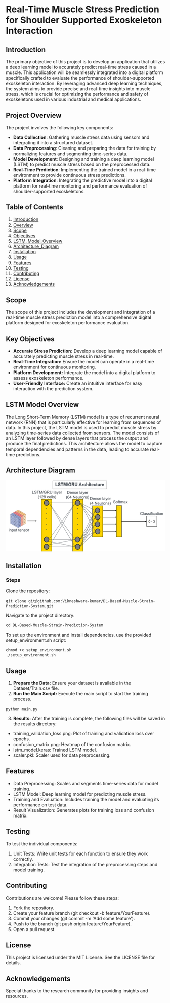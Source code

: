 # Real-Time Muscle Stress Prediction for Shoulder Supported Exoskeleton Interaction

## Introduction
The primary objective of this project is to develop an application that utilizes a deep learning model to accurately predict real-time stress caused in a muscle. This application will be seamlessly integrated into a digital platform specifically crafted to evaluate the performance of shoulder-supported exoskeleton interaction. By leveraging advanced deep learning techniques, the system aims to provide precise and real-time insights into muscle stress, which is crucial for optimizing the performance and safety of exoskeletons used in various industrial and medical applications.

## Project Overview
The project involves the following key components:

* **Data Collection**: Gathering muscle stress data using sensors and integrating it into a structured dataset.
* **Data Preprocessing**: Cleaning and preparing the data for training by normalizing features and segmenting time-series data.
* **Model Development**: Designing and training a deep learning model (LSTM) to predict muscle stress based on the preprocessed data.
* **Real-Time Prediction**: Implementing the trained model in a real-time environment to provide continuous stress predictions.
* **Platform Integration**: Integrating the predictive model into a digital platform for real-time monitoring and performance evaluation of shoulder-supported exoskeletons.



## Table of Contents
1.  [Introduction](#introduction)
2.  [Overview](#Overview)
3.  [Scope](#Scope)
4.  [Objectives](#Objectives)
5.  [LSTM_Model_Overview](#LSTM_Model_Overview)
6.  [Architecture_Diagram](#Architecture_Diagram)
7.  [Installation](#Installation)
8.  [Usage](#Usage)
9.  [Features](#Features)
10.  [Testing](#Testing)
11.  [Contributing](#Contributing)
12. [License](#License)
13. [Acknowledgements](#Acknowledgements)

## Scope
The scope of this project includes the development and integration of a real-time muscle stress prediction model into a comprehensive digital platform designed for exoskeleton performance evaluation.

## Key Objectives
* **Accurate Stress Prediction:** Develop a deep learning model capable of accurately predicting muscle stress in real-time.
* **Real-Time Integration:** Ensure the model can operate in a real-time environment for continuous monitoring.
* **Platform Development:** Integrate the model into a digital platform to assess exoskeleton performance.
* **User-Friendly Interface:** Create an intuitive interface for easy interaction with the prediction system.

## LSTM Model Overview
The Long Short-Term Memory (LSTM) model is a type of recurrent neural network (RNN) that is particularly effective for learning from sequences of data. In this project, the LSTM model is used to predict muscle stress by analyzing time-series data collected from sensors. The model consists of an LSTM layer followed by dense layers that process the output and produce the final predictions. This architecture allows the model to capture temporal dependencies and patterns in the data, leading to accurate real-time predictions.

## Architecture Diagram
![Architecture Diagram](images/architecture_diagram.png)

## Installation

### Steps
Clone the repository: 
```
git clone git@github.com:Vikneshwara-kumar/DL-Based-Muscle-Strain-Prediction-System.git
```

Navigate to the project directory: 
```
cd DL-Based-Muscle-Strain-Prediction-System
```

To set up the environment and install dependencies, use the provided setup_environment.sh script:
```
chmod +x setup_environment.sh
./setup_environment.sh
```

## Usage
1.  **Prepare the Data:** Ensure your dataset is available in the Dataset/Train.csv file.
2.  **Run the Main Script:** Execute the main script to start the training process.
```
python main.py
```
3.  **Results:** After the training is complete, the following files will be saved in the results directory:
*   training_validation_loss.png: Plot of training and validation loss over epochs.
*   confusion_matrix.png: Heatmap of the confusion matrix.
*   lstm_model.keras: Trained LSTM model.
*   scaler.pkl: Scaler used for data preprocessing.

## Features
*   Data Preprocessing: Scales and segments time-series data for model training.
*   LSTM Model: Deep learning model for predicting muscle stress.
*   Training and Evaluation: Includes training the model and evaluating its performance on test data.
*   Result Visualization: Generates plots for training loss and confusion matrix.

## Testing
To test the individual components:

1.  Unit Tests: Write unit tests for each function to ensure they work correctly.
2.  Integration Tests: Test the integration of the preprocessing steps and model training.

##  Contributing
Contributions are welcome! Please follow these steps:

1.  Fork the repository.
2.  Create your feature branch (git checkout -b feature/YourFeature).
3.  Commit your changes (git commit -m 'Add some feature').
4.  Push to the branch (git push origin feature/YourFeature).
5.  Open a pull request.

## License
This project is licensed under the MIT License. See the LICENSE file for details.

##  Acknowledgements
Special thanks to the research community for providing insights and resources.